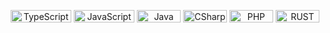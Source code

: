 <p align="center">
    <img width="97" height="20" src="https://img.shields.io/badge/typescript-%23007ACC.svg?style=for-the-badge&logo=typescript&logoColor=white" alt="TypeScript">
    <img width="97" height="20" src="https://img.shields.io/badge/javascript-%23323330.svg?style=for-the-badge&logo=javascript&logoColor=%23F7DF1E" alt="JavaScript">
    <img width="70" height="20" src="https://img.shields.io/badge/java-%23ED8B00.svg?style=for-the-badge&logo=openjdk&logoColor=white" alt="Java">
    <img width="70" height="20" src="https://img.shields.io/badge/c%23-%23239120.svg?style=for-the-badge&logo=csharp&logoColor=white" alt="CSharp">
    <img width="70" height="20"  src="https://img.shields.io/badge/php-%23777BB4.svg?style=for-the-badge&logo=php&logoColor=white" alt="PHP">
    <img width="70" height="20"  src="https://img.shields.io/badge/rust-%23000000.svg?style=for-the-badge&logo=rust&logoColor=white" alt="RUST">
</p>
